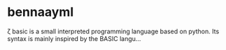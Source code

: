 # bennaayml
ζ basic is a small interpreted programming language based on python. Its syntax is mainly inspired by the BASIC langu…
